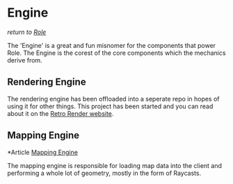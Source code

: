 # Engine
*return to [Role](../README.md)*

The 'Engine' is a great and fun misnomer for the components that power Role. The Engine is the corest of the core components which the mechanics derive from.

## Rendering Engine

The rendering engine has been offloaded into a seperate repo in hopes of using it for other things. This project has been started and you can read about it on the [Retro Render website](https://get-gud-dev.github.io/retro-render/).

## Mapping Engine
*Article [Mapping Engine]()

The mapping engine is responsible for loading map data into the client and performing a whole lot of geometry, mostly in the form of Raycasts.